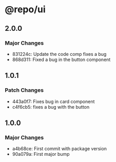 # @repo/ui

## 2.0.0

### Major Changes

- 831224c: Update the code comp fixes a bug
- 868d311: Fixed a bug in the button component

## 1.0.1

### Patch Changes

- 443a0f7: Fixes bug in card component
- c4f6cb5: fixes a bug with the button

## 1.0.0

### Major Changes

- a4b68ce: First commit with package version
- 90a079a: First major bump
